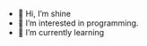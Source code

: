 - 👋 Hi, I’m shine
- 👀 I’m interested in programming.
- 🌱 I’m currently learning

<!---
nineteen57/nineteen57 is a ✨ special ✨ repository because its `README.md` (this file) appears on your GitHub profile.
You can click the Preview link to take a look at your changes.
--->
